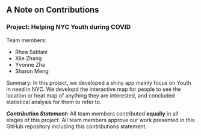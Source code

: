 ## A Note on Contributions

### Project: Helping NYC Youth during COVID

Team members: 
  - Rhea Sablani
  - Xile Zhang
  - Yvonne Zha
  - Sharon Meng

Summary: In this project, we developed a shiny app mainly focus on Youth in need in NYC. We developd the interactive map for people to see the location or heat map of anything they are interested, and concluded statistical analysis for them to refer to.

***Contribution Statement:*** All team members contributed **equally** in all stages of this project. All team members approve our work presented in this GitHub repository including this contributions statement.
